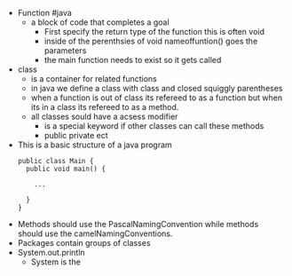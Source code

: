 - Function #java
	- a block of code that completes a goal
		- First specify the return type of the function this is often void
		- inside of the perenthsies of void nameoffuntion() goes the parameters
		- the main function needs to exist so it gets called
- class
	- is a container for related functions
	- in java we define a class with class and closed  squiggly parentheses
	- when a function is out of class its refereed to as a function but when its in a class its refereed to as a method.
	- all classes sould have a acsess modifier
		- is a special keyword if other classes can call these methods
		- public private ect
- This is a basic structure of a java program
  ```public class Main {
  public class Main {
  	public void main() {
      
      ...
      
  	}
  }
  ```
- Methods should use the PascalNamingConvention while methods should use the camelNamingConventions.
- Packages contain groups of classes
- System.out.println
	- System is the